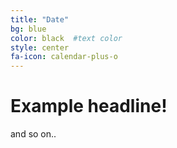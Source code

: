 ```yaml
---
title: "Date"
bg: blue     
color: black  #text color
style: center
fa-icon: calendar-plus-o
---
```


# Example headline!
and so on..